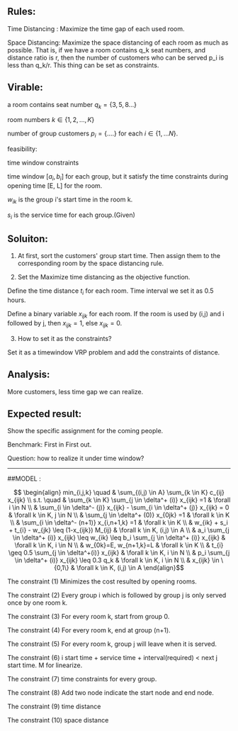##  Rules:
Time Distancing :  Maximize the time gap of each used room.

Space Distancing:  Maximize the space distancing of each room as much as possible. That is, if we have a room contains q_k seat numbers, and distance ratio is r, then the number of customers who can be served p_i is less than q_k/r.  This thing can be set as constraints.


##  Virable:
a room contains seat number $q_k = \{3 ,5, 8 ...\}$

room numbers $k \in \{1,2,...,K\}$

number of group customers $p_i = \{....\}$ for each $i \in \{1,...N\}$.

feasibility:

time window constraints



time window $[a_{i},b_{i}]$ for each group, but it satisfy the time constraints during opening time [E, L] for the room.

$w_{ik}$ is the group i's start time in the room k.

$s_i$ is the service time for each group.(Given)

##  Soluiton:

1. At first, sort the customers' group start time. Then assign them to the corresponding room by the space distancing rule.

2. Set the Maximize time distancing as the objective function.

Define the time distance $t_{i}$ for each room. Time interval we set it as 0.5 hours.

Define a binary variable $x_{ijk}$ for each room. If the room is used by (i,j) and i followed by j, then $x_{ijk} = 1$, else $x_{ijk} = 0$.


3. How to set it as the constraints?

Set it as a timewindow VRP problem and add the constraints of distance.

##  Analysis:

More customers, less time gap we can realize.


##  Expected result:

Show the specific assignment for the coming people.

Benchmark: First in First out.

Question: how to realize it under time window?

****************************************************
##MODEL :

$$
\begin{align}
min_{i,j,k} \quad & \sum_{(i,j) \in A} \sum_{k \in K} c_{ij} x_{ijk} \\
s.t. \quad  & \sum_{k \in K} \sum_{j \in \delta^+ (i)} x_{ijk} =1 & \forall i \in N  \\
& \sum_{i \in \delta^- (j)} x_{ijk} - \sum_{i \in \delta^+ (j)} x_{ijk} = 0  & \forall k \in K, j \in N \\
& \sum_{j \in \delta^+ (0)} x_{0jk} =1 & \forall k \in K \\
& \sum_{i \in \delta^- (n+1)} x_{i,n+1,k} =1 & \forall k \in K \\
& w_{ik} + s_i + t_{i} - w_{jk} \leq (1-x_{ijk}) M_{ij} & \forall k \in K, (i,j) \in A \\
& a_i \sum_{j \in \delta^+ (i)} x_{ijk} \leq w_{ik} \leq b_i \sum_{j \in \delta^+ (i)} x_{ijk} & \forall k \in K, i \in N \\
& w_{0k}=E, w_{n+1,k}=L  & \forall k \in K \\
& t_{i} \geq 0.5 \sum_{j \in \delta^+(i)} x_{ijk}  & \forall k \in K, i \in N  \\
& p_i \sum_{j \in \delta^+ (i)} x_{ijk} \leq 0.3 q_k & \forall k \in K, i \in N \\
& x_{ijk} \in \{0,1\} & \forall k \in K, (i,j) \in A
\end{align}$$

The constraint (1) Minimizes the cost resulted by opening rooms.

The constraint (2) Every group i which is followed by group j is only served once by one room k.

The constraint (3) For every room k, start from group 0.

The constraint (4) For every room k, end at group (n+1).

The constraint (5) For every room k, group j will leave when it is served.

The constraint (6) i start time + service time + interval(required) < next j start time. M for linearize.

The constraint (7) time constraints for every group.

The constraint (8) Add two node indicate the start node and end node.

The constraint (9) time distance

The constraint (10) space distance
